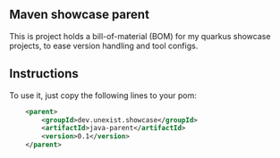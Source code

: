 Maven showcase parent
----
This is project holds a bill-of-material (BOM) for my quarkus showcase projects, to ease
version handling and tool configs.

Instructions
----
To use it, just copy the following lines to your pom:


```xml
    <parent>
        <groupId>dev.unexist.showcase</groupId>
        <artifactId>java-parent</artifactId>
        <version>0.1</version>
    </parent>
```